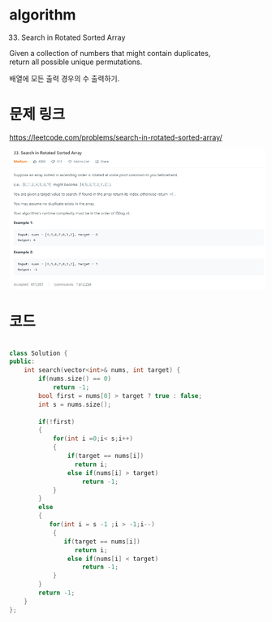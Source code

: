 ﻿# algorithm 
33. Search in Rotated Sorted Array  
  
Given a collection of numbers that might contain duplicates,  
return all possible unique permutations.  

배열에 모든 출력 경우의 수 출력하기.


# 문제 링크    
https://leetcode.com/problems/search-in-rotated-sorted-array/  


![title](https://github.com/jungmin3834/algorithm/blob/master/image/search-in-rotated-sorted-array.png)

# 코드

```cpp

class Solution {
public:
    int search(vector<int>& nums, int target) {
        if(nums.size() == 0)
            return -1;
        bool first = nums[0] > target ? true : false;
        int s = nums.size();
        
        if(!first)
        {
            for(int i =0;i< s;i++)
            {
                if(target == nums[i])
                  return i;
                else if(nums[i] > target)
                    return -1;
            }
        }
        else
        {
           for(int i = s -1 ;i > -1;i--)
            {
               if(target == nums[i])
                  return i;
                else if(nums[i] < target)
                    return -1;
            } 
        }  
        return -1;
    }
};

```
